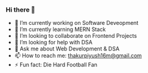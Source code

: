 ### Hi there 👋

<!--
**piyush937/piyush937** is a ✨ _special_ ✨ repository because its `README.md` (this file) appears on your GitHub profile.

Here are some ideas to get you started:


-->
- 🔭 I’m currently working on Software Deveopment
- 🌱 I’m currently learning MERN Stack
- 👯 I’m looking to collaborate on Frontend Projects
- 🤔 I’m looking for help with DSA
- 💬 Ask me about Web Development & DSA
- 📫 How to reach me: thakurpiyush16m@gmail.com
- ⚡ Fun fact: Die Hard Football Fan
